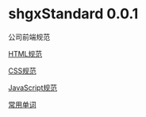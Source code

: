 # shgxStandard 0.0.1
公司前端规范

[HTML规范](https://github.com/x251248963/shgxStandard/tree/master/HTML)

[CSS规范](https://github.com/x251248963/shgxStandard/tree/master/CSS)

[JavaScript规范](https://github.com/x251248963/shgxStandard/tree/master/JavaScript)

[常用单词](https://github.com/x251248963/shgxStandard/tree/master/Word)